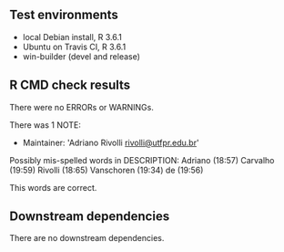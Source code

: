 ## Test environments
* local Debian install, R 3.6.1
* Ubuntu on Travis CI, R 3.6.1
* win-builder (devel and release)

## R CMD check results
There were no ERRORs or WARNINGs.

There was 1 NOTE:

* Maintainer: 'Adriano Rivolli <rivolli@utfpr.edu.br>'

Possibly mis-spelled words in DESCRIPTION:
  Adriano (18:57)
  Carvalho (19:59)
  Rivolli (18:65)
  Vanschoren (19:34)
  de (19:56)

This words are correct.

## Downstream dependencies
There are no downstream dependencies.